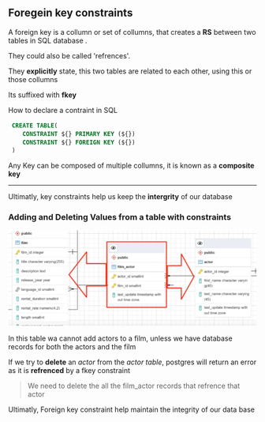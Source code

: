 ## Foregein key constraints

A foreign key is a collumn or set of collumns, that creates a **RS** between two tables in SQL database .

They could also be called 'refrences'.

They **explicitly** state, this two tables are related to each other, using this or those collumns

Its suffixed with **fkey**

How to declare a contraint in SQL

```sql
 CREATE TABLE(
    CONSTRAINT ${} PRIMARY KEY (${})    
    CONSTRAINT ${} FOREIGN KEY (${})    
 )
```

Any Key can be composed of multiple collumns, it is known as a **composite** **key**

--- 

Ultimatly, key constraints help us keep the **intergrity** of our database

### Adding and Deleting Values from a table with constraints

![](fkey-pkey-table.png)

In this table wa cannot add actors to a film, unless we have database records for both the actors and the film

If we try to **delete** an *actor* from the *actor table*, postgres will return an error as it is **refrenced** by a fkey constraint
> We need to delete the all the film_actor records that refrence that actor

Ultimatly, Foreign key constraint help maintain the integrity of our data base

